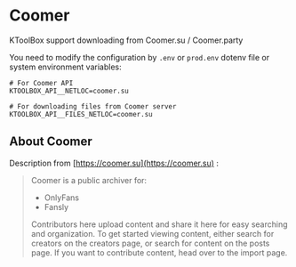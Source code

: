 # Coomer

KToolBox support downloading from Coomer.su / Coomer.party

You need to modify the configuration by `.env` or `prod.env` dotenv file or system environment variables:
```dotenv
# For Coomer API
KTOOLBOX_API__NETLOC=coomer.su

# For downloading files from Coomer server
KTOOLBOX_API__FILES_NETLOC=coomer.su
```

## About Coomer

Description from [https://coomer.su](https://coomer.su) :

> Coomer is a public archiver for:
> 
> - OnlyFans
> - Fansly
> 
> Contributors here upload content and share it here for easy searching and organization. To get started viewing content, either search for creators on the creators page, or search for content on the posts page. If you want to contribute content, head over to the import page.
